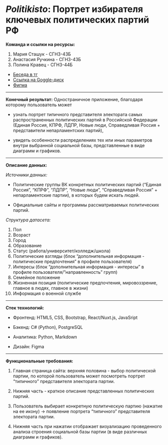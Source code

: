 # **_Politikisto_: Портрет избирателя ключевых политических партий РФ**

**Команда и ссылки на ресурсы:**

1. Мария Сташук - СГН3-43Б
2. Анастасия Ручкина - СГН3-43Б
3. Полина Кравец - СГН3-44Б

- [Беседа в тг](https://t.me/+QhUrWqEOh24zOGRi)
- [Ссылка на Goggle-диск](https://drive.google.com/drive/folders/10pOnnqeiI2D2zgAsmHOggP_RSEKCuebf?usp=sharing)
- [Фигма](https://www.figma.com/file/wNrVdvW1SooDtmB9Rxymbr/Politikisto?node-id=0%3A1)

---

**Конечный результат:** Одностраничное приложение, благодаря которому пользователь может 
- узнать портрет типичного представителя электората самых распространенных политических партий в Российской Федерации (Единая Россия, КПРФ, ЛДПР, Новые люди, Справедливая Россия + представители непарламентских партий), 

- увидеть особенности распределениях тех или иных параметров внутри выбранной социальной базы, представленные в виде диаграмм и графиков. 
---

**Описание данных:**

_Источники данных:_

- Политические группы ВК конкретных политических партий (“Единая Россия”, “КПРФ”, “ЛДПР”, “Новые люди”, “Справедливая Россия” + непарламентские партии), в которых будем искать людей. 

- Официальные сайты и программы рассматриваемых политических партий.

_Структура датасета:_

1. Пол
2. Возраст
3. Город
4. Образование
5. Статус (работа/университет/колледж/школа)
6. Политические взгляды (блок “дополнительная информация - политические предпочтения” в профиле пользователя)
7. Интересы (блок “дополнительная информация - интересы” в профиле пользователя/”направленность” групп)
8. Семейное положение
9. Жизненная позиция (политические предпочтения, мировоззрение,  главное в людях,  главное в жизни)
10. Информация о военной службе

---

**Стек технологий:**

- Фронтенд: HTML5, CSS, Bootstrap, React/Nuxt.js, JavaSript

- Бэкенд: С# (Python), PostgreSQL

- Аналитика: Python, Markdown

- Дизайн: Figma

---

**Функциональные требования:**

1. Главная страница сайта: верхняя половина - выбор политической партии, по которой пользователь может посмотреть портрет “типичного” представителя электората партии. 

2. Нижняя часть - краткое описание представленных политических партий. 

3. Пользователь выбирает конкретную политическую партию (нажатие на ее икону) -> появление портрета “типичного” представителя электората партии. 

4. Нижняя часть при нажатии отображает визуализацию проведенного анализа строения социальной базы партии (в виде различных диаграмм и графиков).

